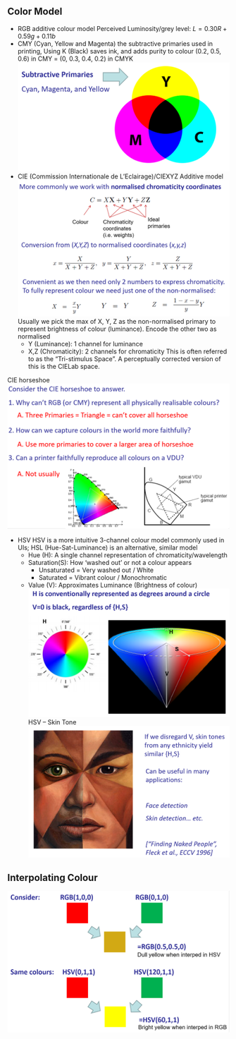 ## Color Model
* RGB 
additive colour model
Perceived Luminosity/grey level:  $L =0 .30R+0.59g+0.11b$
* CMY (Cyan, Yellow and Magenta)
the subtractive primaries
used in printing, Using K (Black) saves ink, and adds purity to colour
(0.2, 0.5, 0.6) in CMY   =   (0, 0.3, 0.4, 0.2) in CMYK
![](images/CMY.png)
* CIE (Commission Internationale de L’Eclairage)/CIEXYZ
Additive model
![](images/cie.png)
Usually we pick the max of X, Y, Z as the non-normalised primary to represent brightness of colour (luminance). Encode the other two as normalised
    * Y (Luminance): 1 channel for luminance
    * X,Z (Chromaticity): 2 channels for chromaticity
This is often referred to as the “Tri-stimulus Space”.
A perceptually corrected version of this is the CIELab space.

CIE horseshoe
![](images/cie_horseshoe.png)

* HSV
HSV is a more intuitive 3-channel colour model commonly used in UIs;
HSL (Hue-Sat-Luminance) is an alternative, similar model
    * Hue (H): A single channel representation of chromaticity/wavelength
    * Saturation(S): How ‘washed out’ or not a colour appears
        * Unsaturated = Very washed out / White
	    * Saturated = Vibrant colour / Monochromatic
    * Value (V): Approximates Luminance (Brightness of colour)
![](images\hsv.png)
HSV – Skin Tone
![](images\skintone.png)

## Interpolating Colour
![](images/interpolating_color.png)